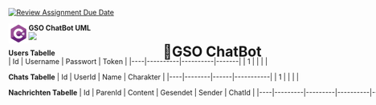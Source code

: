 [![Review Assignment Due Date](https://classroom.github.com/assets/deadline-readme-button-24ddc0f5d75046c5622901739e7c5dd533143b0c8e959d652212380cedb1ea36.svg)](https://classroom.github.com/a/V9X9SYfz)
<div id="container" style="white-space:nowrap">

  <div id="image" style="display:inline float: right;">
        <img style="float: left;" src="https://github.com/GSO-SW/public_content_gso/blob/e52e340b1e9dbc5c8f01051c4f264da611f1fd7f/Images/Logos/C%23_logo.png" alt="drawing" width="8%"/>
  </div>

  <div id="texts" style="display:inline; white-space:nowrap; float: right;"> 
        <h1>🤖GSO ChatBot</h1>
</div>

**GSO ChatBot UML**   
<img src="./Referenzen/GSOPizzaUML.png" width=50% >

**Users Tabelle**   
| Id | Username | Passwort | Token |
|----|----------|----------|-------|
| 1  |          |          |       | 

**Chats Tabelle**
| Id | UserId | Name | Charakter |
|----|--------|------|-----------|
| 1  |        |      |           |

**Nachrichten Tabelle**
| Id | ParenId | Content | Gesendet | Sender | ChatId |
|----|---------|---------|----------|--------|--------|
| 1  |         |         |          |        |        |
